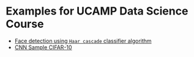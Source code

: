 # Examples for UCAMP Data Science Course

- [Face detection using `Haar cascade` classifier algorithm](face_detection)
- [CNN Sample CIFAR-10](cnn-cifar-10)
